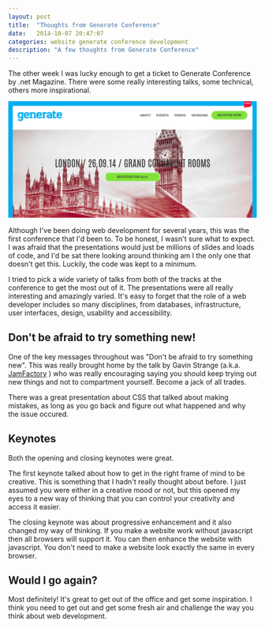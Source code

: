 ```yaml
---
layout: post
title:  "Thoughts from Generate Conference"
date:   2014-10-07 20:47:07
categories: website generate conference development
description: "A few thoughts from Generate Conference"
---
```


The other week I was lucky enough to get a ticket to Generate Conference by .net Magazine. There were some really interesting talks, some technical, others more inspirational.

![Generate Conference](/img/generate-conference.png "Generate Conference")

Although I've been doing web development for several years, this was the first conference that I'd been to. To be honest, I wasn't sure what to expect. I was afraid that the presentations would just be millions of slides and loads of code, and I'd be sat there looking around thinking am I the only one that doesn't get this. Luckily, the code was kept to a minimum.

I tried to pick a wide variety of talks from both of the tracks at the conference to get the most out of it. The presentations were all really interesting and amazingly varied. It's easy to forget that the role of a web developer includes so many disciplines, from databases, infrastructure, user interfaces, design, usability and accessibility.

## Don't be afraid to try something new!

One of the key messages throughout was "Don't be afraid to try something new". This was really brought home by the talk by Gavin Strange (a.k.a. [JamFactory](https://twitter.com/JamFactory) ) who was really encouraging saying you should keep trying out new things and not to compartment yourself. Become a jack of all trades.

There was a great presentation about CSS that talked about making mistakes, as long as you go back and figure out what happened and why the issue occured.

## Keynotes

Both the opening and closing keynotes were great.

The first keynote talked about how to get in the right frame of mind to be creative. This is something that I hadn't really thought about before. I just assumed you were either in a creative mood or not, but this opened my eyes to a new way of thinking that you can control your creativity and access it easier.

The closing keynote was about progressive enhancement and it also changed my way of thinking. If you make a website work without javascript then all browsers will support it. You can then enhance the website with javascript. You don't need to make a website look exactly the same in every browser.

## Would I go again?

Most definitely! It's great to get out of the office and get some inspiration. I think you need to get out and get some fresh air and challenge the way you think about web development.
